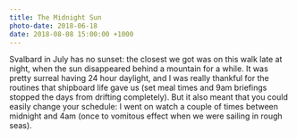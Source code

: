 ```yaml
---
title: The Midnight Sun
photo-date: 2018-06-18
date: 2018-08-08 15:00:00 +1000
---
```

Svalbard in July has no sunset: the closest we got was on this walk late at night, when the sun disappeared behind a mountain for a while. It was pretty surreal having 24 hour daylight, and I was really thankful for the routines that shipboard life gave us (set meal times and 9am briefings stopped the days from drifting completely). But it also meant that you could easily change your schedule: I went on watch a couple of times between midnight and 4am (once to vomitous effect when we were sailing in rough seas).
